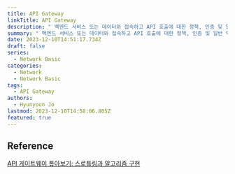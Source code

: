 ```yaml
---
title: API Gateway
linkTitle: API Gateway
description: " 백엔드 서비스 또는 데이터와 접속하고 API 호출에 대한 정책, 인증 및 일반 액세스 제어를 적용하여 중요한 데이터를 보호하는 트래픽 관리자"
summary: " 백엔드 서비스 또는 데이터와 접속하고 API 호출에 대한 정책, 인증 및 일반 액세스 제어를 적용하여 중요한 데이터를 보호하는 트래픽 관리자"
date: 2023-12-10T14:51:17.734Z
draft: false
series:
  - Network Basic
categories:
  - Network
  - Network Basic
tags:
  - API Gateway
authors:
  - Hyunyoun Jo
lastmod: 2023-12-10T14:58:06.805Z
featured: true
---
```


## Reference

[API 게이트웨이 톺아보기: 스로틀링과 알고리즘 구현](https://yozm.wishket.com/magazine/detail/1900/)
